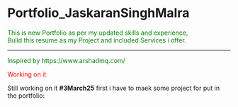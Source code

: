 # Portfolio_JaskaranSinghMalra

<p style="color: green;">This is new Portfolio as per my updated skills and experience,<br>
Build this resume as my Project and included Services i offer.</p>
<hr>
<p style="color: green;">Inspired by https://www.arshadmq.com/</p>
<p style="color: red;">Working on it</p>
Still working on it <b>#3March25</b>
first i have to maek some project for put in the portfolio:

